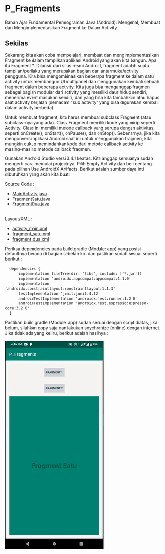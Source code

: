 # P_Fragments

Bahan Ajar Fundamental Pemrograman Java (Android): Mengenal, Membuat dan Mengimplementasikan Fragment ke Dalam Activity. <br>
 
## Sekilas

Sekarang kita akan coba mempelajari, membuat dan mengimplementasikan Fragment ke dalam tampilkan aplikasi Android yang akan kita bangun. Apa itu Fragment ?. Dilansir dari situs resmi Android, fragment adalah suatu tampilan/perilaku yang merupakan bagian dari antarmuka/activity pengguna. Kita bisa mengombinasikan beberapa fragment ke dalam satu activity untuk membangun UI multipanel dan menggunakan kembali sebuah fragment dalam beberapa activity. Kita juga bisa menganggap fragmen sebagai bagian modular dari activity yang memiliki daur hidup sendiri, menerima event masukan sendiri, dan yang bisa kita tambahkan atau hapus saat activity berjalan (semacam "sub activity" yang bisa digunakan kembali dalam activity berbeda).

Untuk membuat fragment, kita harus membuat subclass Fragment (atau subclass-nya yang ada). Class Fragment memiliki kode yang mirip seperti Activity. Class ini memiliki metode callback yang serupa dengan aktivitas, seperti onCreate(), onStart(), onPause(), dan onStop(). Sebenarnya, jika kita mengonversi aplikasi Android saat ini untuk menggunakan fragmen, kita mungkin cukup memindahkan kode dari metode callback activity ke masing-masing metode callback fragmen.

Gunakan Android Studio versi 3.4.1 keatas. Kita anggap semuanya sudah mengerti cara memulai projectnya. Pilih Empty Activity dan beri centang pada pilihan Use AndroidX Artifacts. Berikut adalah sumber daya inti dibutuhkan yang akan kita buat:

Source Code :<br>

- <a href="https://github.com/RizkyKhapidsyah/P_Fragments/blob/master/app/src/main/java/com/rizkykhapidsyah/p_fragments/MainActivity.java">MainActivity.java</a><br>
- <a href="https://github.com/RizkyKhapidsyah/P_Fragments/blob/master/app/src/main/java/com/rizkykhapidsyah/p_fragments/FragmentSatu.java">FragmentSatu.java</a><br>
- <a href="https://github.com/RizkyKhapidsyah/P_Fragments/blob/master/app/src/main/java/com/rizkykhapidsyah/p_fragments/FragmentDua.java">FragmentDua.java</a><br><br>

Layout/XML :

- <a href="https://github.com/RizkyKhapidsyah/P_Fragments/blob/master/app/src/main/res/layout/activity_main.xml">activity_main.xml</a><br>
- <a href="https://github.com/RizkyKhapidsyah/P_Fragments/blob/master/app/src/main/res/layout/fragment_satu.xml">fragment_satu.xml</a><br>
- <a href="https://github.com/RizkyKhapidsyah/P_Fragments/blob/master/app/src/main/res/layout/fragment_dua.xml">fragment_dua.xml</a><br>

Periksa dependencies pada build.gradle (Module: app) yang posisi defaultnya berada di bagian sebelah kiri dan pastikan sudah sesuai seperti berikut :

      dependencies {
          implementation fileTree(dir: 'libs', include: ['*.jar'])
          implementation 'androidx.appcompat:appcompat:1.1.0'
          implementation 'androidx.constraintlayout:constraintlayout:1.1.3'
          testImplementation 'junit:junit:4.12'
          androidTestImplementation 'androidx.test:runner:1.2.0'
          androidTestImplementation 'androidx.test.espresso:espresso-core:3.2.0'
      }


Pastikan build.gradle (Module: app) sudah sesuai dengan script diatas, jika belum, silahkan copy saja dan lakukan snychronize (online) dengan internet. Jika tidak ada yang keliru, berikut adalah hasilnya :<br><br>
<img src="https://github.com/RizkyKhapidsyah/P_Fragments/blob/master/results/R_Fragments%2000_00_00-00_00_11.80.gif"><br><br>
